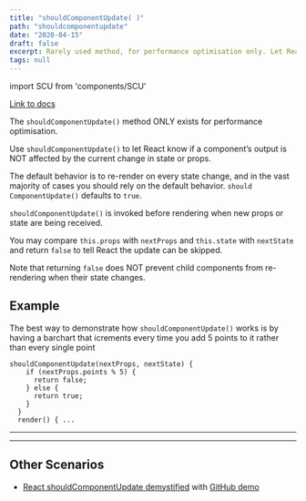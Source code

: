 ```yaml
---
title: "shouldComponentUpdate( )"
path: "shouldcomponentupdate"
date: "2020-04-15"
draft: false
excerpt: Rarely used method, for performance optimisation only. Let React know if a component’s output is NOT affected by the current change in state or props.
tags: null
---
```


import SCU from 'components/SCU'

[Link to docs](https://reactjs.org/docs/react-component.html#shouldcomponentupdate)

The `shouldComponentUpdate()` method ONLY exists for performance optimisation.

Use `shouldComponentUpdate()` to let React know if a component’s output is NOT affected by the current change in state or props.

The default behavior is to re-render on every state change, and in the vast majority of cases you should rely on the default behavior. `should ComponentUpdate()` defaults to `true`.

`shouldComponentUpdate()` is invoked before rendering when new props or state are being received.

You may compare `this.props` with `nextProps` and `this.state` with `nextState` and return `false` to tell React the update can be skipped.

Note that returning `false` does NOT prevent child components from re-rendering when their state changes.

## Example

The best way to demonstrate how `shouldComponentUpdate()` works is by having a barchart that icrements every time you add 5 points to it rather than every single point

```
shouldComponentUpdate(nextProps, nextState) {
    if (nextProps.points % 5) {
      return false;
    } else {
      return true;
    }
  }
  render() { ...
```

---

<SCU />

---

## Other Scenarios

- [React shouldComponentUpdate demystified](https://www.freecodecamp.org/news/react-shouldcomponentupdate-demystified-c5d323099ef6/) with [GitHub demo](https://github.com/jpdelima/react-should-component-update-demystified)
